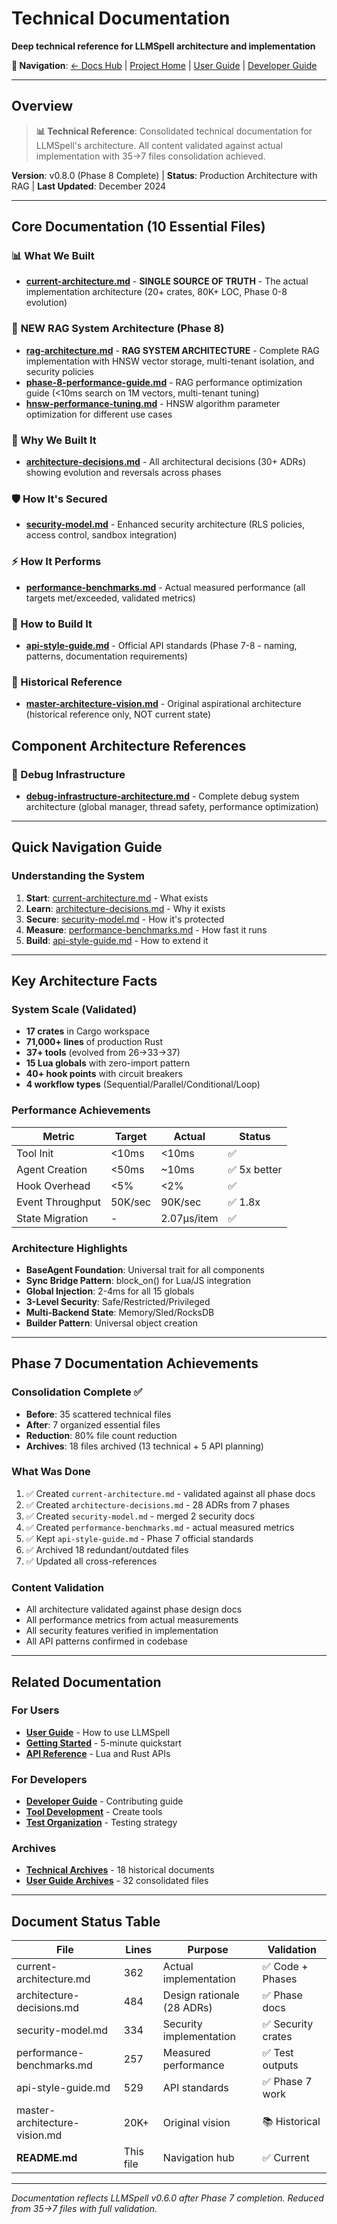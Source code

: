 # Technical Documentation

**Deep technical reference for LLMSpell architecture and implementation**

**🔗 Navigation**: [← Docs Hub](../) | [Project Home](../../) | [User Guide](../user-guide/) | [Developer Guide](../developer-guide/)

---

## Overview

> **📊 Technical Reference**: Consolidated technical documentation for LLMSpell's architecture. All content validated against actual implementation with 35→7 files consolidation achieved.

**Version**: v0.8.0 (Phase 8 Complete) | **Status**: Production Architecture with RAG | **Last Updated**: December 2024

---

## Core Documentation (10 Essential Files)

### 📊 What We Built
- **[current-architecture.md](current-architecture.md)** - **SINGLE SOURCE OF TRUTH** - The actual implementation architecture (20+ crates, 80K+ LOC, Phase 0-8 evolution)

### 🧠 **NEW** RAG System Architecture (Phase 8)
- **[rag-architecture.md](rag-architecture.md)** - **RAG SYSTEM ARCHITECTURE** - Complete RAG implementation with HNSW vector storage, multi-tenant isolation, and security policies
- **[phase-8-performance-guide.md](phase-8-performance-guide.md)** - RAG performance optimization guide (<10ms search on 1M vectors, multi-tenant tuning)
- **[hnsw-performance-tuning.md](hnsw-performance-tuning.md)** - HNSW algorithm parameter optimization for different use cases

### 🎯 Why We Built It
- **[architecture-decisions.md](architecture-decisions.md)** - All architectural decisions (30+ ADRs) showing evolution and reversals across phases

### 🛡️ How It's Secured
- **[security-model.md](security-model.md)** - Enhanced security architecture (RLS policies, access control, sandbox integration)

### ⚡ How It Performs
- **[performance-benchmarks.md](performance-benchmarks.md)** - Actual measured performance (all targets met/exceeded, validated metrics)

### 📐 How to Build It
- **[api-style-guide.md](api-style-guide.md)** - Official API standards (Phase 7-8 - naming, patterns, documentation requirements)

### 🔮 Historical Reference
- **[master-architecture-vision.md](master-architecture-vision.md)** - Original aspirational architecture (historical reference only, NOT current state)

## Component Architecture References

### 🐛 Debug Infrastructure
- **[debug-infrastructure-architecture.md](debug-infrastructure-architecture.md)** - Complete debug system architecture (global manager, thread safety, performance optimization)

---

## Quick Navigation Guide

### Understanding the System
1. **Start**: [current-architecture.md](current-architecture.md) - What exists
2. **Learn**: [architecture-decisions.md](architecture-decisions.md) - Why it exists
3. **Secure**: [security-model.md](security-model.md) - How it's protected
4. **Measure**: [performance-benchmarks.md](performance-benchmarks.md) - How fast it runs
5. **Build**: [api-style-guide.md](api-style-guide.md) - How to extend it

---

## Key Architecture Facts

### System Scale (Validated)
- **17 crates** in Cargo workspace
- **71,000+ lines** of production Rust
- **37+ tools** (evolved from 26→33→37)
- **15 Lua globals** with zero-import pattern
- **40+ hook points** with circuit breakers
- **4 workflow types** (Sequential/Parallel/Conditional/Loop)

### Performance Achievements
| Metric | Target | Actual | Status |
|--------|--------|--------|--------|
| Tool Init | <10ms | <10ms | ✅ |
| Agent Creation | <50ms | ~10ms | ✅ 5x better |
| Hook Overhead | <5% | <2% | ✅ |
| Event Throughput | 50K/sec | 90K/sec | ✅ 1.8x |
| State Migration | - | 2.07μs/item | ✅ |

### Architecture Highlights
- **BaseAgent Foundation**: Universal trait for all components
- **Sync Bridge Pattern**: block_on() for Lua/JS integration  
- **Global Injection**: 2-4ms for all 15 globals
- **3-Level Security**: Safe/Restricted/Privileged
- **Multi-Backend State**: Memory/Sled/RocksDB
- **Builder Pattern**: Universal object creation

---

## Phase 7 Documentation Achievements

### Consolidation Complete ✅
- **Before**: 35 scattered technical files
- **After**: 7 organized essential files
- **Reduction**: 80% file count reduction
- **Archives**: 18 files archived (13 technical + 5 API planning)

### What Was Done
1. ✅ Created `current-architecture.md` - validated against all phase docs
2. ✅ Created `architecture-decisions.md` - 28 ADRs from 7 phases
3. ✅ Created `security-model.md` - merged 2 security docs
4. ✅ Created `performance-benchmarks.md` - actual measured metrics
5. ✅ Kept `api-style-guide.md` - Phase 7 official standards
6. ✅ Archived 18 redundant/outdated files
7. ✅ Updated all cross-references

### Content Validation
- All architecture validated against phase design docs
- All performance metrics from actual measurements
- All security features verified in implementation
- All API patterns confirmed in codebase

---

## Related Documentation

### For Users
- **[User Guide](../user-guide/)** - How to use LLMSpell
- **[Getting Started](../user-guide/getting-started.md)** - 5-minute quickstart
- **[API Reference](../user-guide/api/)** - Lua and Rust APIs

### For Developers
- **[Developer Guide](../developer-guide/)** - Contributing guide
- **[Tool Development](../developer-guide/tool-development-guide.md)** - Create tools
- **[Test Organization](../developer-guide/test-organization.md)** - Testing strategy

### Archives
- **[Technical Archives](../archives/technical/)** - 18 historical documents
- **[User Guide Archives](../archives/user-guide/)** - 32 consolidated files

---

## Document Status Table

| File | Lines | Purpose | Validation |
|------|-------|---------|------------|
| current-architecture.md | 362 | Actual implementation | ✅ Code + Phases |
| architecture-decisions.md | 484 | Design rationale (28 ADRs) | ✅ Phase docs |
| security-model.md | 334 | Security implementation | ✅ Security crates |
| performance-benchmarks.md | 257 | Measured performance | ✅ Test outputs |
| api-style-guide.md | 529 | API standards | ✅ Phase 7 work |
| master-architecture-vision.md | 20K+ | Original vision | 📚 Historical |
| **README.md** | This file | Navigation hub | ✅ Current |

---

*Documentation reflects LLMSpell v0.6.0 after Phase 7 completion. Reduced from 35→7 files with full validation.*